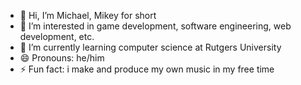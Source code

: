 - 👋 Hi, I’m Michael, Mikey for short
- 👀 I’m interested in game development, software engineering, web development, etc.
- 🌱 I’m currently learning computer science at Rutgers University
- 😄 Pronouns: he/him
- ⚡ Fun fact: i make and produce my own music in my free time

<!---
mbabboni/mbabboni is a ✨ special ✨ repository because its `README.md` (this file) appears on your GitHub profile.
You can click the Preview link to take a look at your changes.
--->
